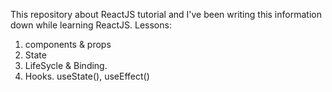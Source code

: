 This repository about ReactJS tutorial and I've been writing this information down while learning ReactJS.
Lessons:
1. components & props
2. State
3. LifeSycle & Binding.
4. Hooks. useState(), useEffect()
